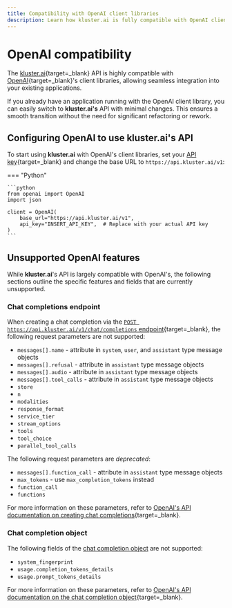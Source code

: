 ```yaml
---
title: Compatibility with OpenAI client libraries
description: Learn how kluster.ai is fully compatible with OpenAI client libraries, enabling seamless integration with your existing applications.
---
```


# OpenAI compatibility

The [kluster.ai](https://www.kluster.ai/){target=\_blank} API is highly compatible with [OpenAI](https://platform.openai.com/docs/api-reference/introduction){target=\_blank}'s client libraries, allowing seamless integration into your existing applications.

If you already have an application running with the OpenAI client library, you can easily switch to **kluster.ai's** API with minimal changes. This ensures a smooth transition without the need for significant refactoring or rework.

## Configuring OpenAI to use kluster.ai's API

To start using **kluster.ai** with OpenAI's client libraries, set your [API key](/get-started/get-api-key/){target=\_blank} and change the base URL to `https://api.kluster.ai/v1`:

=== "Python"

    ```python
    from openai import OpenAI
    import json

    client = OpenAI(
        base_url="https://api.kluster.ai/v1",
        api_key="INSERT_API_KEY",  # Replace with your actual API key
    )
    ```

## Unsupported OpenAI features

While **kluster.ai**'s API is largely compatible with OpenAI's, the following sections outline the specific features and fields that are currently unsupported.

### Chat completions endpoint

When creating a chat completion via the [`POST https://api.kluster.ai/v1/chat/completions` endpoint](/api-reference/reference#create-chat-completion){target=\_blank}, the following request parameters are not supported:

- `messages[].name` - attribute in `system`, `user`, and `assistant` type message objects
- `messages[].refusal` - attribute in `assistant` type message objects
- `messages[].audio` - attribute in `assistant` type message objects
- `messages[].tool_calls` - attribute in `assistant` type message objects
- `store`
- `n`
- `modalities`
- `response_format`
- `service_tier`
- `stream_options`
- `tools`
- `tool_choice`
- `parallel_tool_calls`

The following request parameters are *deprecated*:

- `messages[].function_call` - attribute in `assistant` type message objects <!-- TODO: Once `messages[].tool_calls` is supported, this should be updated to use `messages[].tool_calls instead -->
- `max_tokens` - use `max_completion_tokens` instead
- `function_call` <!-- TODO: Once `tool_choice` is supported, this should be updated to use `tool_choice` instead -->
- `functions` <!-- TODO: Once `tools` is supported, this should be updated to use `tools` instead -->

For more information on these parameters, refer to [OpenAI's API documentation on creating chat completions](https://platform.openai.com/docs/api-reference/chat/create){target=_blank}.

### Chat completion object

The following fields of the [chat completion object](/api-reference/reference/#chat-completion-object) are not supported:

- `system_fingerprint`
- `usage.completion_tokens_details`
- `usage.prompt_tokens_details`

For more information on these parameters, refer to [OpenAI's API documentation on the chat completion object](https://platform.openai.com/docs/api-reference/chat/object){target=_blank}.
